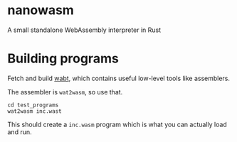 # nanowasm
A small standalone WebAssembly interpreter in Rust

# Building programs

Fetch and build [wabt](https://github.com/WebAssembly/wabt), which contains useful low-level tools like assemblers.

The assembler is `wat2wasm`, so use that.

```
cd test_programs
wat2wasm inc.wast
```

This should create a `inc.wasm` program which is what you can actually load and run.
